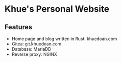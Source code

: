 # Khue's Personal Website

## Features

- Home page and blog written in Rust: khuedoan.com
- Gitea: git.khuedoan.com
- Database: MariaDB
- Reverse proxy: NGINX
